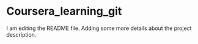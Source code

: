 # Coursera_learning_git
I am editing the README file. Adding some more details about the project description.

